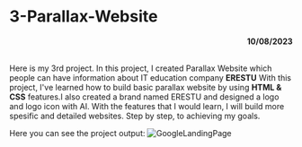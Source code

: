 # 3-Parallax-Website

<div align="right"><b>10/08/2023</b></div><br>

Here is my 3rd project. In this project, I created Parallax Website which people can have information about IT education company **ERESTU** 
With this project, I've learned how to build basic parallax website by using **HTML & CSS** features.I also created a brand named ERESTU and designed a logo and logo icon with AI. With the features that I would learn, I will build more spesific and detailed websites. Step by step, to achieving my goals.

Here you can see the project output:
![GoogleLandingPage](/Parallax-Website/img/parallax-website.gif)